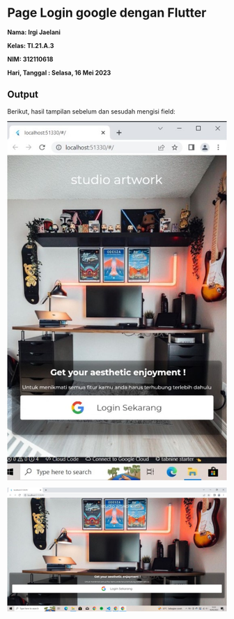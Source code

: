 # Page Login google dengan Flutter

**<p>Nama: Irgi Jaelani</p>**
**<p>Kelas: TI.21.A.3</p>**
**<p>NIM: 312110618</p>**
**<p>Hari, Tanggal  : Selasa, 16 Mei 2023</p>**

## Output 

Berikut, hasil tampilan sebelum dan sesudah mengisi field:

![Output](gambar/android.jpg)

![Output](gambar/dekstop.jpg)

